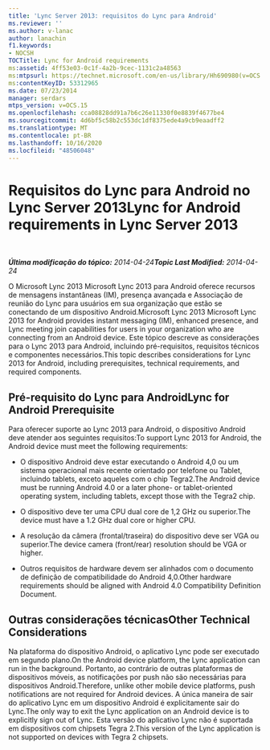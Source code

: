 ```yaml
---
title: 'Lync Server 2013: requisitos do Lync para Android'
ms.reviewer: ''
ms.author: v-lanac
author: lanachin
f1.keywords:
- NOCSH
TOCTitle: Lync for Android requirements
ms:assetid: 4ff53e03-0c1f-4a2b-9cec-1131c2a48563
ms:mtpsurl: https://technet.microsoft.com/en-us/library/Hh690980(v=OCS.15)
ms:contentKeyID: 53312965
ms.date: 07/23/2014
manager: serdars
mtps_version: v=OCS.15
ms.openlocfilehash: cca08828dd91a7b6c26e11330f0e8839f4677be4
ms.sourcegitcommit: 4d6bf5c58b2c553dc1df8375ede4a9cb9eaadff2
ms.translationtype: MT
ms.contentlocale: pt-BR
ms.lasthandoff: 10/16/2020
ms.locfileid: "48506048"
---
```

# <a name="lync-for-android-requirements-in-lync-server-2013"></a><span data-ttu-id="79b63-102">Requisitos do Lync para Android no Lync Server 2013</span><span class="sxs-lookup"><span data-stu-id="79b63-102">Lync for Android requirements in Lync Server 2013</span></span>

<div data-xmlns="http://www.w3.org/1999/xhtml">

<div class="topic" data-xmlns="http://www.w3.org/1999/xhtml" data-msxsl="urn:schemas-microsoft-com:xslt" data-cs="https://msdn.microsoft.com/">

<div data-asp="https://msdn2.microsoft.com/asp">



</div>

<div id="mainSection">

<div id="mainBody">

<span> </span>

<span data-ttu-id="79b63-103">_**Última modificação do tópico:** 2014-04-24_</span><span class="sxs-lookup"><span data-stu-id="79b63-103">_**Topic Last Modified:** 2014-04-24_</span></span>

<span data-ttu-id="79b63-104">O Microsoft Lync 2013 Microsoft Lync 2013 para Android oferece recursos de mensagens instantâneas (IM), presença avançada e Associação de reunião do Lync para usuários em sua organização que estão se conectando de um dispositivo Android.</span><span class="sxs-lookup"><span data-stu-id="79b63-104">Microsoft Lync 2013 Microsoft Lync 2013 for Android provides instant messaging (IM), enhanced presence, and Lync meeting join capabilities for users in your organization who are connecting from an Android device.</span></span> <span data-ttu-id="79b63-105">Este tópico descreve as considerações para o Lync 2013 para Android, incluindo pré-requisitos, requisitos técnicos e componentes necessários.</span><span class="sxs-lookup"><span data-stu-id="79b63-105">This topic describes considerations for Lync 2013 for Android, including prerequisites, technical requirements, and required components.</span></span>

<div>

## <a name="lync-for-android-prerequisite"></a><span data-ttu-id="79b63-106">Pré-requisito do Lync para Android</span><span class="sxs-lookup"><span data-stu-id="79b63-106">Lync for Android Prerequisite</span></span>

<span data-ttu-id="79b63-107">Para oferecer suporte ao Lync 2013 para Android, o dispositivo Android deve atender aos seguintes requisitos:</span><span class="sxs-lookup"><span data-stu-id="79b63-107">To support Lync 2013 for Android, the Android device must meet the following requirements:</span></span>

  - <span data-ttu-id="79b63-108">O dispositivo Android deve estar executando o Android 4,0 ou um sistema operacional mais recente orientado por telefone ou Tablet, incluindo tablets, exceto aqueles com o chip Tegra2.</span><span class="sxs-lookup"><span data-stu-id="79b63-108">The Android device must be running Android 4.0 or a later phone- or tablet-oriented operating system, including tablets, except those with the Tegra2 chip.</span></span>

  - <span data-ttu-id="79b63-109">O dispositivo deve ter uma CPU dual core de 1,2 GHz ou superior.</span><span class="sxs-lookup"><span data-stu-id="79b63-109">The device must have a 1.2 GHz dual core or higher CPU.</span></span>

  - <span data-ttu-id="79b63-110">A resolução da câmera (frontal/traseira) do dispositivo deve ser VGA ou superior.</span><span class="sxs-lookup"><span data-stu-id="79b63-110">The device camera (front/rear) resolution should be VGA or higher.</span></span>

  - <span data-ttu-id="79b63-111">Outros requisitos de hardware devem ser alinhados com o documento de definição de compatibilidade do Android 4,0.</span><span class="sxs-lookup"><span data-stu-id="79b63-111">Other hardware requirements should be aligned with Android 4.0 Compatibility Definition Document.</span></span>

</div>

<div>

## <a name="other-technical-considerations"></a><span data-ttu-id="79b63-112">Outras considerações técnicas</span><span class="sxs-lookup"><span data-stu-id="79b63-112">Other Technical Considerations</span></span>

<span data-ttu-id="79b63-113">Na plataforma do dispositivo Android, o aplicativo Lync pode ser executado em segundo plano.</span><span class="sxs-lookup"><span data-stu-id="79b63-113">On the Android device platform, the Lync application can run in the background.</span></span> <span data-ttu-id="79b63-114">Portanto, ao contrário de outras plataformas de dispositivos móveis, as notificações por push não são necessárias para dispositivos Android.</span><span class="sxs-lookup"><span data-stu-id="79b63-114">Therefore, unlike other mobile device platforms, push notifications are not required for Android devices.</span></span> <span data-ttu-id="79b63-115">A única maneira de sair do aplicativo Lync em um dispositivo Android é explicitamente sair do Lync.</span><span class="sxs-lookup"><span data-stu-id="79b63-115">The only way to exit the Lync application on an Android device is to explicitly sign out of Lync.</span></span> <span data-ttu-id="79b63-116">Esta versão do aplicativo Lync não é suportada em dispositivos com chipsets Tegra 2.</span><span class="sxs-lookup"><span data-stu-id="79b63-116">This version of the Lync application is not supported on devices with Tegra 2 chipsets.</span></span>

</div>

</div>

<span> </span>

</div>

</div>

</div>

